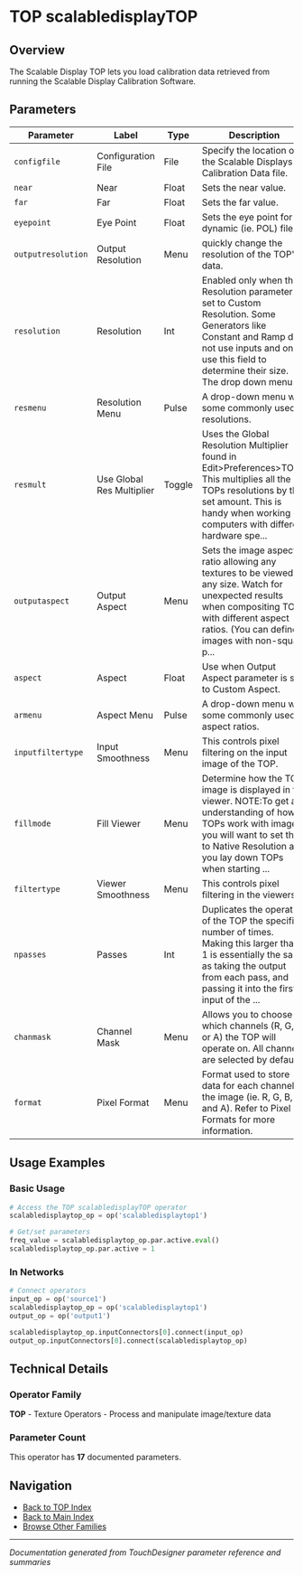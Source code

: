 # TOP scalabledisplayTOP

## Overview

The Scalable Display TOP lets you load calibration data retrieved from running the Scalable Display Calibration Software.

## Parameters

| Parameter | Label | Type | Description |
|-----------|-------|------|-------------|
| `configfile` | Configuration File | File | Specify the location of the Scalable Displays Calibration Data file. |
| `near` | Near | Float | Sets the near value. |
| `far` | Far | Float | Sets the far value. |
| `eyepoint` | Eye Point | Float | Sets the eye point for dynamic (ie. POL) files. |
| `outputresolution` | Output Resolution | Menu | quickly change the resolution of the TOP's data. |
| `resolution` | Resolution | Int | Enabled only when the Resolution parameter is set to Custom Resolution. Some Generators like Constant and Ramp do not use inputs and only use this field to determine their size. The drop down menu ... |
| `resmenu` | Resolution Menu | Pulse | A drop-down menu with some commonly used resolutions. |
| `resmult` | Use Global Res Multiplier | Toggle | Uses the Global Resolution Multiplier found in Edit>Preferences>TOPs. This multiplies all the TOPs resolutions by the set amount. This is handy when working on computers with different hardware spe... |
| `outputaspect` | Output Aspect | Menu | Sets the image aspect ratio allowing any textures to be viewed in any size. Watch for unexpected results when compositing TOPs with different aspect ratios. (You can define images with non-square p... |
| `aspect` | Aspect | Float | Use when Output Aspect parameter is set to Custom Aspect. |
| `armenu` | Aspect Menu | Pulse | A drop-down menu with some commonly used aspect ratios. |
| `inputfiltertype` | Input Smoothness | Menu | This controls pixel filtering on the input image of the TOP. |
| `fillmode` | Fill Viewer | Menu | Determine how the TOP image is displayed in the viewer. NOTE:To get an understanding of how TOPs work with images, you will want to set this to Native Resolution as you lay down TOPs when starting ... |
| `filtertype` | Viewer Smoothness | Menu | This controls pixel filtering in the viewers. |
| `npasses` | Passes | Int | Duplicates the operation of the TOP the specified number of times. Making this larger than 1 is essentially the same as taking the output from each pass, and passing it into the first input of the ... |
| `chanmask` | Channel Mask | Menu | Allows you to choose which channels (R, G, B, or A) the TOP will operate on. All channels are selected by default. |
| `format` | Pixel Format | Menu | Format used to store data for each channel in the image (ie. R, G, B, and A). Refer to Pixel Formats for more information. |

## Usage Examples

### Basic Usage

```python
# Access the TOP scalabledisplayTOP operator
scalabledisplaytop_op = op('scalabledisplaytop1')

# Get/set parameters
freq_value = scalabledisplaytop_op.par.active.eval()
scalabledisplaytop_op.par.active = 1
```

### In Networks

```python
# Connect operators
input_op = op('source1')
scalabledisplaytop_op = op('scalabledisplaytop1')
output_op = op('output1')

scalabledisplaytop_op.inputConnectors[0].connect(input_op)
output_op.inputConnectors[0].connect(scalabledisplaytop_op)
```

## Technical Details

### Operator Family

**TOP** - Texture Operators - Process and manipulate image/texture data

### Parameter Count

This operator has **17** documented parameters.

## Navigation

- [Back to TOP Index](../TOP/TOP_INDEX.md)
- [Back to Main Index](../OPERATORS_INDEX.md)
- [Browse Other Families](../OPERATORS_INDEX.md#quick-navigation)

---
*Documentation generated from TouchDesigner parameter reference and summaries*
